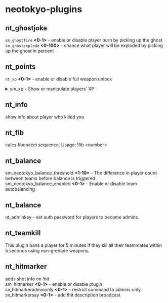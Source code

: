 # neotokyo-plugins
## nt_ghostjoke
`sm_ghostfire` **<0-1>** - enable or disable player burn by picking up the ghost  
`sm_ghostexplode` **<0-100>** - chance what player will be exploded by picking up the ghost in percent
## nt_points
`nt_xp` **<0-1>** - enable or disable full weapon unlock  
<details>
  <summary>sm_xp - Show or manipulate players' XP</summary>
  
   `sm_xp` - Show XP for all players.  
   `sm_xp` **<player>** - Show XP for a specific player.  
   `sm_xp` **<player> <value>** - Set XP for a player.  
   `sm_xp` **<player> <+/-><value>** - Add or subtract XP from a player.  
   `sm_xp` * **<+/-><value>** - Adjust XP for all players.  
   `sm_xp` **<jinrai/nsf> <value>** - Set or adjust XP for a team.  

</details>

## nt_info
show info about player who killed you

## nt_fib
calcs fibonacci sequence. Usage: !fib <numbеr>

## nt_balance
sm_neotokyo_balance_threshold **<1-10>** - The difference in player count between teams before balance is triggered  
sm_neotokyo_balance_enabled **<0-1>** - Enable or disable team autobalancing

## nt_balance
nt_adminkey **<key>** - set auth password for players to become admins.

## nt_teamkill
This plugin bans a player for 5 minutes if they kill all their teammates within 5 seconds using non-grenade weapons.
## nt_hitmarker
adds shot info on !hit  
sm_hitmarker **<0-1>** - enable or disable plugin   
sv_hitmarkeradminonly **<0-1>** - restrict command to admins only  
sv_hitmarkersay **<0-1>** - add !hit description broadcast